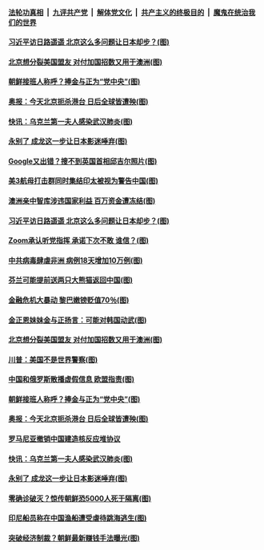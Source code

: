 ####  [法轮功真相](../../../../basic/blob/master/README.md?t=06150431) &nbsp;|&nbsp; [九评共产党](../../../../9ping.md/blob/master/README.md?t=06150431) &nbsp;|&nbsp; [解体党文化](../../../../jtdwh.md/blob/master/README.md?t=06150431)  &nbsp;|&nbsp; [共产主义的终极目的](../../../../gczydzjmd.md/blob/master/README.md?t=06150431) &nbsp;|&nbsp; [魔鬼在统治我们的世界](../../../../mgztzwmdsj.md/blob/master/README.md?t=06150431) 

#### [习近平访日路遥遥 北京这么多问题让日本却步？(图)](../pages/p9/936421.md?t=06150431) 

#### [北京想分裂美国盟友 对付加国招数又用于澳洲(图)](../pages/p9/936465.md?t=06150431) 

#### [朝鲜接班人称呼？捧金与正为“党中央”(图)](../pages/p9/936329.md?t=06150431) 

#### [奥报：今天北京扼杀港台 日后全球皆遭殃(图)](../pages/p9/936311.md?t=06150431) 

#### [快讯：乌克兰第一夫人感染武汉肺炎(图)](../pages/p9/936337.md?t=06150431) 

#### [永别了 成龙这一步让日本影迷唾弃(图)](../pages/p9/936306.md?t=06150431) 

#### [Google又出错？搜不到英国首相邱吉尔照片(图)](../pages/p9/936552.md?t=06150431) 

#### [美3航母打击群同时集结印太被视为警告中国(图)](../pages/p9/936549.md?t=06150431) 

#### [澳洲亲中智库涉违国家利益 百万资金遭冻结(图)](../pages/p9/936529.md?t=06150431) 

#### [习近平访日路遥遥 北京这么多问题让日本却步？(图)](../pages/p9/936421.md?t=06150431) 

#### [Zoom承认听党指挥 承诺下次不敢 谁信？(图)](../pages/p9/936473.md?t=06150431) 

#### [中共病毒肆虐非洲 病例18天增加10万例(图)](../pages/p9/936472.md?t=06150431) 

#### [芬兰可能提前送两只大熊猫返回中国(图)](../pages/p9/936471.md?t=06150431) 

#### [金融危机大暴动 黎巴嫩镑贬值70％(图)](../pages/p9/936414.md?t=06150431) 

#### [金正恩妹妹金与正扬言：可能对韩国动武(图)](../pages/p9/936468.md?t=06150431) 

#### [北京想分裂美国盟友 对付加国招数又用于澳洲(图)](../pages/p9/936465.md?t=06150431) 

#### [川普：美国不是世界警察(图)](../pages/p9/936461.md?t=06150431) 

#### [中国和俄罗斯散播虚假信息 欧盟指责(图)](../pages/p9/936443.md?t=06150431) 

#### [朝鲜接班人称呼？捧金与正为“党中央”(图)](../pages/p9/936329.md?t=06150431) 

#### [奥报：今天北京扼杀港台 日后全球皆遭殃(图)](../pages/p9/936311.md?t=06150431) 

#### [罗马尼亚撤销中国建造核反应堆协议](../pages/p9/936372.md?t=06150431) 

#### [快讯：乌克兰第一夫人感染武汉肺炎(图)](../pages/p9/936337.md?t=06150431) 

#### [永别了 成龙这一步让日本影迷唾弃(图)](../pages/p9/936306.md?t=06150431) 

#### [零确诊破灭？惊传朝鲜恐5000人死于隔离(图)](../pages/p9/936221.md?t=06150431) 

#### [印尼船员称在中国渔船遭受虐待跳海逃生(图)](../pages/p9/936270.md?t=06150431) 

#### [突破经济制裁？朝鲜最新赚钱手法曝光(图)](../pages/p9/936195.md?t=06150431) 

